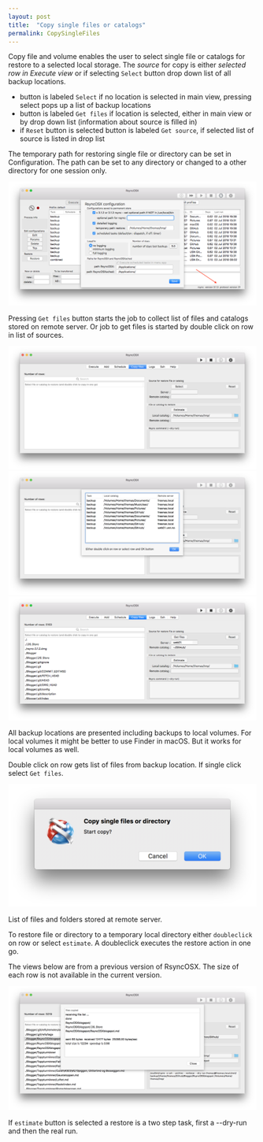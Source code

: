 ```yaml
---
layout: post
title:  "Copy single files or catalogs"
permalink: CopySingleFiles
---
```

Copy file and volume enables the user to select single file or catalogs for restore to a selected local storage. The _source_ for copy is either _selected row in Execute view_ or if selecting `Select` button drop down list of all backup locations.

* button is labeled `Select` if no location is selected in main view, pressing select pops up a list of backup locations
* button is labeled `Get files` if location is selected, either in main view or by drop down list (information about source is filled in)
* if `Reset` button is selected button is labeled `Get source`, if selected list of source is listed in drop list

The temporary path for restoring single file or directory can be set in Configuration. The path can be set to any directory or changed to a other directory for one session only.

![](/images/RsyncOSX/master/userconfig/user.png)

Pressing `Get files` button starts the job to collect list of files and catalogs stored on remote server. Or job to get files is started by double click on row in list of sources.

![Schedule](/images/RsyncOSX/master/restore/source.png)
![Schedule](/images/RsyncOSX/master/restore/source1.png)
![Schedule](/images/RsyncOSX/master/restore/source3.png)

All backup locations are presented including backups to local volumes. For local volumes it might be better to use Finder in macOS. But it works for local volumes as well.

Double click on row gets list of files from backup location. If single click select `Get files`.

![Schedule](/images/RsyncOSX/master/restore/copy1.png)

List of files and folders stored at remote server.

To restore file or directory to a temporary local directory either `doubleclick` on row or select `estimate`. A doubleclick executes the restore action in one go.

The views below are from a previous version of RsyncOSX. The size of each row is not available in the current version.

![Schedule](/images/RsyncOSX/master/restore/copy2.png)

If `estimate` button is selected a restore is a two step task, first a --dry-run and then the real run.
